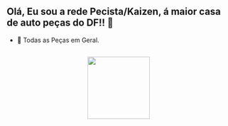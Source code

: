
## Olá, Eu sou a rede Pecista/Kaizen, á maior casa de auto peças do DF!! 👋

- 🔭 Todas as Peças em Geral.

##

<div align="center">
  <a href="https://github.com/PecistaTecnologia">
<img height="140em" src="https://github-readme-stats.vercel.app/api/top-langs/?username=PecistaTecnologia&layout=compact&langs_count=7&theme=tokyonight"/>
</div>
